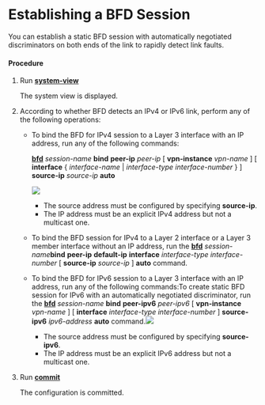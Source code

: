 Establishing a BFD Session
==========================

You can establish a static BFD session with automatically negotiated discriminators on both ends of the link to rapidly detect link faults.

#### Procedure

1. Run [**system-view**](cmdqueryname=system-view)
   
   
   
   The system view is displayed.
2. According to whether BFD detects an IPv4 or IPv6 link, perform any of the following operations:
   
   
   * To bind the BFD for IPv4 session to a Layer 3 interface with an IP address, run any of the following commands:
     
     [**bfd**](cmdqueryname=bfd) *session-name* **bind** **peer-ip** *peer-ip* [ **vpn-instance** *vpn-name* ] [ **interface** { *interface-name* | *interface-type* *interface-number* } ] **source-ip** *source-ip* **auto**
     
     ![](../../../../public_sys-resources/note_3.0-en-us.png) 
     + The source address must be configured by specifying **source-ip**.
     + The IP address must be an explicit IPv4 address but not a multicast one.
   
   
   * To bind the BFD session for IPv4 to a Layer 2 interface or a Layer 3 member interface without an IP address, run the [**bfd**](cmdqueryname=bfd) *session-name***bind** **peer-ip** **default-ip** **interface** *interface-type interface-number* [ **source-ip** *source-ip* ] **auto** command.
   * To bind the BFD for IPv6 session to a Layer 3 interface with an IP address, run any of the following commands:To create static BFD session for IPv6 with an automatically negotiated discriminator, run the [**bfd**](cmdqueryname=bfd) *session-name* **bind** **peer-ipv6** *peer-ipv6* [ **vpn-instance** *vpn-name* ] [ **interface** *interface-type* *interface-number* ] **source-ipv6** *ipv6-address* **auto** command.![](../../../../public_sys-resources/note_3.0-en-us.png) 
     + The source address must be configured by specifying **source-ipv6**.
     + The IP address must be an explicit IPv6 address but not a multicast one.
3. Run [**commit**](cmdqueryname=commit)
   
   
   
   The configuration is committed.